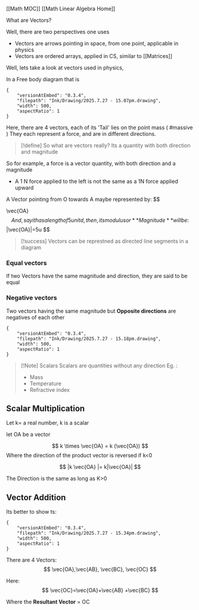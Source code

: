 [[Math MOC]]
[[Math Linear Algebra Home]]



What are Vectors?

Well, there are two perspectives one uses
-  Vectors are arrows pointing in space, from one point, applicable in physics
- Vectors are ordered arrays, applied in CS, similar to [[Matrices]]

Well, lets take a look at vectors used in physics,

In a Free body diagram that is


```handdrawn-ink
{
	"versionAtEmbed": "0.3.4",
	"filepath": "Ink/Drawing/2025.7.27 - 15.07pm.drawing",
	"width": 500,
	"aspectRatio": 1
}
```


Here, there are 4 vectors, each of its 'Tail' lies on the point mass ( #massive )
They each represent a force, and are in different directions.

>[!define] So what are vectors really?
Its a quantity with both direction and magnitude

So for example, a force is a vector quantity, with both direction and a magnitude
- A 1 N force applied to the left is not the same as a 1N force applied upward


A Vector pointing from O towards A maybe represented by:
$$

\vec{OA}
$$
And, say it has a length of 5 unitd, then, its modulus or **Magnitude** will be:
$$
|\vec{OA}|=5u
$$
> [!success] Vectors can be represtned as directed line segments in a diagram


### Equal vectors
If two Vectors have the same magnitude and direction, they are said to be equal

### Negative vectors

Two vectors having the same magnitude but **Opposite directions** are negatives of each other


```handdrawn-ink
{
	"versionAtEmbed": "0.3.4",
	"filepath": "Ink/Drawing/2025.7.27 - 15.18pm.drawing",
	"width": 500,
	"aspectRatio": 1
}
```



>[!Note] Scalars
>Scalars are quantities without any direction 
>Eg. :
>-  Mass
>- Temperature
>- Refractive index


## Scalar Multiplication

Let k= a real number, k is a scalar

let OA be a vector

$$
k \times \vec{OA} = k (\vec{OA})
$$
Where the direction of the product vector is reversed if k<0


$$
|k \vec{OA} |= k|\vec{OA}|
$$

The Direction is the same as long as K>0



## Vector Addition
Its better to show ts:

```handdrawn-ink
{
	"versionAtEmbed": "0.3.4",
	"filepath": "Ink/Drawing/2025.7.27 - 15.34pm.drawing",
	"width": 500,
	"aspectRatio": 1
}
```


There are 4 Vectors:
$$
\vec{OA},\vec{AB}, \vec{BC}, \vec{OC}
$$

Here:
$$
\vec{OC}=\vec{OA}+\vec{AB} +\vec{BC}
$$

Where the **Resultant Vector** = OC

